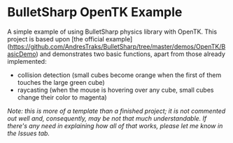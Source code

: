 # BulletSharp OpenTK Example
A simple example of using BulletSharp physics library with OpenTK. This project is based upon [the official example]
(https://github.com/AndresTraks/BulletSharp/tree/master/demos/OpenTK/BasicDemo) and demonstrates two basic functions, 
apart from those already implemented:
- collision detection (small cubes become orange when the first of them touches the large green cube)
- raycasting (when the mouse is hovering over any cube, small cubes change their color to magenta)

*Note: this is more of a template than a finished project; it is not commented out well and, consequently, may be not that much understandable.
If there's any need in explaining how all of that works, please let me know in the Issues tab.*
